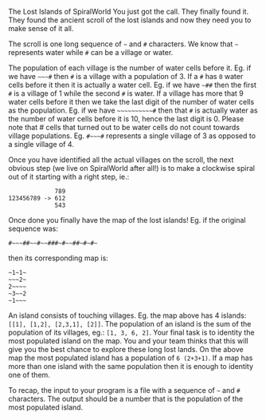 The Lost Islands of SpiralWorld
You just got the call. They finally found it. They found the ancient scroll of the lost islands and now they need you to make sense of it all.

The scroll is one long sequence of `~` and `#` characters. We know that `~` represents water while `#` can be a village or water.

The population of each village is the number of water cells before it. Eg. if we have `~~~#` then `#` is a village with a population of 3. If a `#` has `0` water cells before it then it is actually a water cell. Eg. if we have `~##` then the first `#` is a village of 1 while the second `#` is water. If a village has more that 9 water cells before it then we take the last digit of the number of water cells as the population. Eg. if we have `~~~~~~~~~~#` then that `#` is actually water as the number of water cells before it is 10, hence the last digit is 0. Please note that # cells that turned out to be water cells do not count towards village populations. Eg. `#~~~#` represents a single village of 3 as opposed to a single village of 4.

Once you have identified all the actual villages on the scroll, the next obvious step (we live on SpiralWorld after all!) is to make a clockwise spiral out of it starting with a right step, ie.:

```
             789
123456789 -> 612
             543

```
Once done you finally have the map of the lost islands! Eg. if the original sequence was:

`#~~~##~~#~~###~#~~##~#~#~`

then its corresponding map is:

```
~1~1~
~~~2~
2~~~~
~3~~2
~1~~~
```

An island consists of touching villages. Eg. the map above has 4 islands: `[[1], [1,2], [2,3,1], [2]]`. The population of an island is the sum of the population of its villages, eg.: `[1, 3, 6, 2]`. Your final task is to identity the most populated island on the map. You and your team thinks that this will give you the best chance to explore these long lost lands. On the above map the most populated island has a population of `6 (2+3+1)`. If a map has more than one island with the same population then it is enough to identity one of them.

To recap, the input to your program is a file with a sequence of `~` and `#` characters. The output should be a number that is the population of the most populated island.

